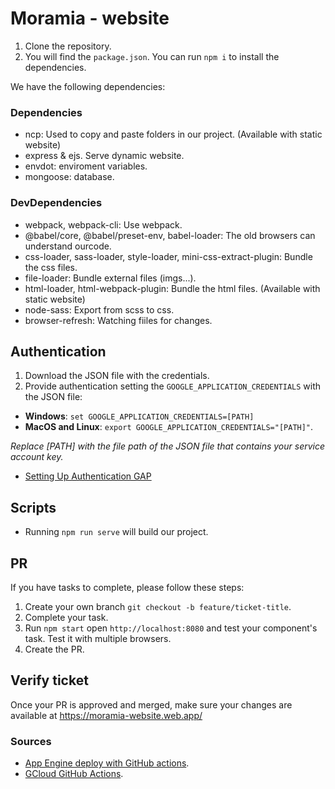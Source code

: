 # Moramia - website

1. Clone the repository.
2. You will find the `package.json`. You can run `npm i` to install the dependencies.

We have the following dependencies:

### Dependencies

* ncp: Used to copy and paste folders in our project. (Available with static website)
* express & ejs. Serve dynamic website.
* envdot: enviroment variables.
* mongoose: database.


### DevDependencies

* webpack, webpack-cli: Use webpack.
* @babel/core, @babel/preset-env, babel-loader: The old browsers can understand ourcode.
* css-loader, sass-loader, style-loader, mini-css-extract-plugin: Bundle the css files.
* file-loader: Bundle external files (imgs...).
* html-loader, html-webpack-plugin: Bundle the html files. (Available with static website)
* node-sass: Export from scss to css.
* browser-refresh: Watching fiiles for changes.

## Authentication

1. Download the JSON file with the credentials.
2. Provide authentication setting the `GOOGLE_APPLICATION_CREDENTIALS` with the JSON file:

* **Windows**: `set GOOGLE_APPLICATION_CREDENTIALS=[PATH]`
* **MacOS and Linux**: `export GOOGLE_APPLICATION_CREDENTIALS="[PATH]"`.

*Replace [PATH] with the file path of the JSON file that contains your service account key.*
* [Setting Up Authentication GAP](https://cloud.google.com/docs/authentication/production#linux-or-macos)

## Scripts

* Running `npm run serve` will build our project. 

## PR

If you have tasks to complete, please follow these steps:

1. Create your own branch `git checkout -b feature/ticket-title`.
2. Complete your task.
3. Run `npm start` open `http://localhost:8080` and test your component's task. Test it with multiple browsers.
4. Create the PR.

## Verify ticket

Once your PR is approved and merged, make sure your changes are available at https://moramia-website.web.app/

### Sources

* [App Engine deploy with GitHub actions](https://baskus.wordpress.com/2019/09/29/how-to-deploy-to-app-engine-using-github-actions/).
* [GCloud GitHub Actions](https://moramia-pushdev.uc.r.appspot.com/).
